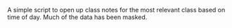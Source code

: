 A simple script to open up class notes for the most relevant class based on time of day. Much of the data has been masked.
